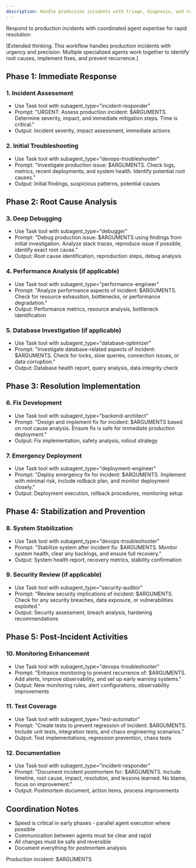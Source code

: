 ```yaml
---
description: Handle production incidents with triage, diagnosis, and resolution
---
```


Respond to production incidents with coordinated agent expertise for rapid resolution:

[Extended thinking: This workflow handles production incidents with urgency and precision. Multiple specialized agents work together to identify root causes, implement fixes, and prevent recurrence.]

## Phase 1: Immediate Response

### 1. Incident Assessment
- Use Task tool with subagent_type="incident-responder"
- Prompt: "URGENT: Assess production incident: $ARGUMENTS. Determine severity, impact, and immediate mitigation steps. Time is critical."
- Output: Incident severity, impact assessment, immediate actions

### 2. Initial Troubleshooting
- Use Task tool with subagent_type="devops-troubleshooter"
- Prompt: "Investigate production issue: $ARGUMENTS. Check logs, metrics, recent deployments, and system health. Identify potential root causes."
- Output: Initial findings, suspicious patterns, potential causes

## Phase 2: Root Cause Analysis

### 3. Deep Debugging
- Use Task tool with subagent_type="debugger"
- Prompt: "Debug production issue: $ARGUMENTS using findings from initial investigation. Analyze stack traces, reproduce issue if possible, identify exact root cause."
- Output: Root cause identification, reproduction steps, debug analysis

### 4. Performance Analysis (if applicable)
- Use Task tool with subagent_type="performance-engineer"
- Prompt: "Analyze performance aspects of incident: $ARGUMENTS. Check for resource exhaustion, bottlenecks, or performance degradation."
- Output: Performance metrics, resource analysis, bottleneck identification

### 5. Database Investigation (if applicable)
- Use Task tool with subagent_type="database-optimizer"
- Prompt: "Investigate database-related aspects of incident: $ARGUMENTS. Check for locks, slow queries, connection issues, or data corruption."
- Output: Database health report, query analysis, data integrity check

## Phase 3: Resolution Implementation

### 6. Fix Development
- Use Task tool with subagent_type="backend-architect"
- Prompt: "Design and implement fix for incident: $ARGUMENTS based on root cause analysis. Ensure fix is safe for immediate production deployment."
- Output: Fix implementation, safety analysis, rollout strategy

### 7. Emergency Deployment
- Use Task tool with subagent_type="deployment-engineer"
- Prompt: "Deploy emergency fix for incident: $ARGUMENTS. Implement with minimal risk, include rollback plan, and monitor deployment closely."
- Output: Deployment execution, rollback procedures, monitoring setup

## Phase 4: Stabilization and Prevention

### 8. System Stabilization
- Use Task tool with subagent_type="devops-troubleshooter"
- Prompt: "Stabilize system after incident fix: $ARGUMENTS. Monitor system health, clear any backlogs, and ensure full recovery."
- Output: System health report, recovery metrics, stability confirmation

### 9. Security Review (if applicable)
- Use Task tool with subagent_type="security-auditor"
- Prompt: "Review security implications of incident: $ARGUMENTS. Check for any security breaches, data exposure, or vulnerabilities exploited."
- Output: Security assessment, breach analysis, hardening recommendations

## Phase 5: Post-Incident Activities

### 10. Monitoring Enhancement
- Use Task tool with subagent_type="devops-troubleshooter"
- Prompt: "Enhance monitoring to prevent recurrence of: $ARGUMENTS. Add alerts, improve observability, and set up early warning systems."
- Output: New monitoring rules, alert configurations, observability improvements

### 11. Test Coverage
- Use Task tool with subagent_type="test-automator"
- Prompt: "Create tests to prevent regression of incident: $ARGUMENTS. Include unit tests, integration tests, and chaos engineering scenarios."
- Output: Test implementations, regression prevention, chaos tests

### 12. Documentation
- Use Task tool with subagent_type="incident-responder"
- Prompt: "Document incident postmortem for: $ARGUMENTS. Include timeline, root cause, impact, resolution, and lessons learned. No blame, focus on improvement."
- Output: Postmortem document, action items, process improvements

## Coordination Notes
- Speed is critical in early phases - parallel agent execution where possible
- Communication between agents must be clear and rapid
- All changes must be safe and reversible
- Document everything for postmortem analysis

Production incident: $ARGUMENTS
